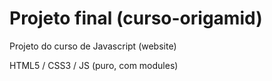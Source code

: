 # Projeto final (curso-origamid)
Projeto do curso de Javascript (website)

HTML5 / CSS3 / JS (puro, com modules)

